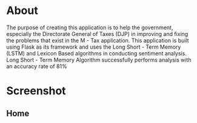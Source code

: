 # About
The purpose of creating this application is to help the government, especially the Directorate General of Taxes (DJP) in improving and fixing the problems that exist in the M - Tax application. This application is built using Flask as its framework and uses the Long Short - Term Memory (LSTM) and Lexicon Based algorithms in conducting sentiment analysis. Long Short - Term Memory Algorithm successfully performs analysis with an accuracy rate of 81%

# Screenshot
## Home
